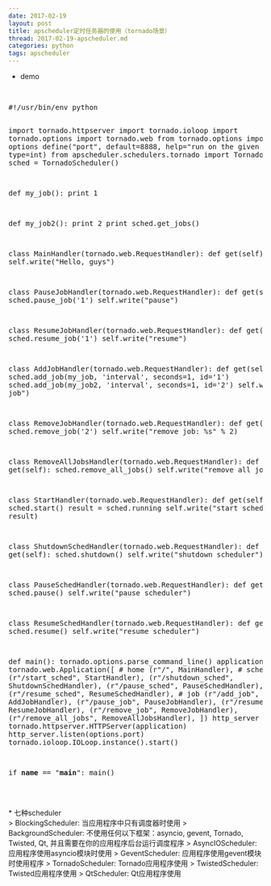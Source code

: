 ```yaml
---
date: 2017-02-19
layout: post
title: apscheduler定时任务器的使用（tornado场景）
thread: 2017-02-19-apscheduler.md
categories: python
tags: apscheduler
---
```


* demo
</br>
<pre>
#!/usr/bin/env python

import tornado.httpserver
import tornado.ioloop
import tornado.options
import tornado.web
from tornado.options import define, options
define("port", default=8888, help="run on the given port", type=int)
from apscheduler.schedulers.tornado import TornadoScheduler
sched = TornadoScheduler()

def my_job():
    print 1

def my_job2():
    print 2
    print sched.get_jobs()

class MainHandler(tornado.web.RequestHandler):
    def get(self):
        self.write("Hello, guys")


class PauseJobHandler(tornado.web.RequestHandler):
    def get(self):
        sched.pause_job('1')
        self.write("pause")

class ResumeJobHandler(tornado.web.RequestHandler):
    def get(self):
        sched.resume_job('1')
        self.write("resume")

class AddJobHandler(tornado.web.RequestHandler):
    def get(self):
        sched.add_job(my_job, 'interval', seconds=1, id='1')
        sched.add_job(my_job2, 'interval', seconds=1, id='2')
        self.write("add job")

class RemoveJobHandler(tornado.web.RequestHandler):
    def get(self):
        sched.remove_job('2')
        self.write("remove job: %s" % 2)

class RemoveAllJobsHandler(tornado.web.RequestHandler):
    def get(self):
        sched.remove_all_jobs()
        self.write("remove all jobs")


class StartHandler(tornado.web.RequestHandler):
    def get(self):
        sched.start()
        result = sched.running
        self.write("start scheduler: %s" % result)

class ShutdownSchedHandler(tornado.web.RequestHandler):
    def get(self):
        sched.shutdown()
        self.write("shutdown scheduler")

class PauseSchedHandler(tornado.web.RequestHandler):
    def get(self):
        sched.pause()
        self.write("pause scheduler")

class ResumeSchedHandler(tornado.web.RequestHandler):
    def get(self):
        sched.resume()
        self.write("resume scheduler")


def main():
    tornado.options.parse_command_line()
    application = tornado.web.Application([
        # home
        (r"/", MainHandler),
        # scheduler
        (r"/start_sched", StartHandler),
        (r"/shutdown_sched", ShutdownSchedHandler),
        (r"/pause_sched", PauseSchedHandler),
        (r"/resume_sched", ResumeSchedHandler),
        # job
        (r"/add_job", AddJobHandler),
        (r"/pause_job", PauseJobHandler),
        (r"/resume_job", ResumeJobHandler),
        (r"/remove_job", RemoveJobHandler),
        (r"/remove_all_jobs", RemoveAllJobsHandler),
    ])
    http_server = tornado.httpserver.HTTPServer(application)
    http_server.listen(options.port)
    tornado.ioloop.IOLoop.instance().start()

if __name__ == "__main__":
    main()

</pre>
</br>
* 七种scheduler
</br>
> BlockingScheduler: 当应用程序中只有调度器时使用
> BackgroundScheduler: 不使用任何以下框架：asyncio, gevent, Tornado, Twisted, Qt, 并且需要在你的应用程序后台运行调度程序
> AsyncIOScheduler: 应用程序使用asyncio模块时使用
> GeventScheduler: 应用程序使用gevent模块时使用程序
> TornadoScheduler: Tornado应用程序使用
> TwistedScheduler: Twisted应用程序使用
> QtScheduler: Qt应用程序使用
